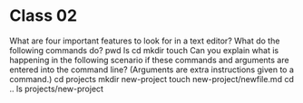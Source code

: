 # Class 02

What are four important features to look for in a text editor?
What do the following commands do?
    pwd
    ls
    cd
    mkdir
    touch
Can you explain what is happening in the following scenario if these commands and arguments are entered into the command line? (Arguments are extra instructions given to a command.)
    cd projects
    mkdir new-project
    touch new-project/newfile.md
    cd ..
    ls projects/new-project
